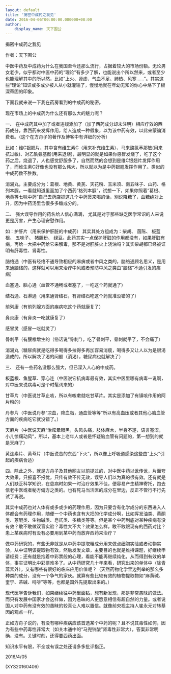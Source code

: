 ```yaml
---
layout: default
title: '揭密中成药之我见'
date: 2016-04-06T00:00:00.000000+08:00
author:
    display_name: 天下围公
---
```


揭密中成药之我见

作者：天下围公

中医中药及中成药为什么在我国至今还那么流行，占据着较大的市场份额。无论男女老少，似乎都对中医中药的“理论”有多少了解，也能说出个所以然来，或者至少也能理解其中的所以然，比如“上火、肾虚、气血不足、肺热、风寒……”。其实这些“理论”知识或多或少被人从小就灌输了，慢慢地就在年幼无知的你心中烙下了根深蒂固的印象。

下面我就来说一下我在药房看到的中成药的秘密。

现在市场上的中成药为什么还有那么大的魅力呢？

一、	在中成药其中加了或者违规添加了（加了西药成分却未注明）相应疗效的西药成分，靠西药来发挥作用，给人造成一种假象，以为该中药有效，以此来蒙骗消费者。（这个在方舟子的著作及博客中有详细的分析）

比如：维C银翘片，其中含有维生素C（用来补充维生素）、马来酸氯苯那敏(用来抗过敏)、对乙酰氨基酚(用来退烧)，最明显的就是如果你感冒发烧了，吃了这个药之后，烧退了，人也感觉舒服多了，自然而然的会想到是维C银翘片发挥作用了，而维生素C好像也没有那么伟大，所以就以为是中药银翘发挥作用了。类似的中成药数不胜数。

消渴丸，主要成分为：葛根、地黄、黄芪、天花粉、玉米须、南五味子、山药、格列本脲。一看就知道里面加了个西药“格列本脲”，试想一下，如果你照着“葛根、地黄等七味中药”自己去药店抓这几个中药煲来喝的话，别说降糖了，血糖绝对上升，因为中药汤里含很多多糖成分的。

二、	强大误导作用的药名给人信心满满， 尤其是对于那些缺乏医学常识的人来说更是厉害，产生心理安慰作用。

如：护肝片（用来保护肝脏的中成药） 其实其处方组成为：柴胡、 茵陈、 板蓝根、 五味子、 猪胆粉、 绿豆。此药其实一点保护肝脏的作用都没有，如果肝脏有病，再给一大把中药给它来解毒，那不是对肝脏火上浇油吗？其实柴胡都已经被证明有肝毒性、肾毒性。

脑络通（中医有经络不通导致相应的麻痹或者中风之类的，脑络通顾名思义，是用来通脑络的，这样就可以用来治疗中风或者预防中风之类由“脑络”不通引发的疾病）

血塞通、脑心通（血管不通畅或者塞了，一吃这个药就通了）

结石通、石淋通（用来通肾结石，有肾结石吃这个药就准没错的了）

前列康（有前列腺方面的疾病吃这个药就康复了）

鼻炎康（有鼻炎一吃就康复了）

感冒灵（感冒一吃就灵了）

骨刺平（有腰椎增生的（俗话说“骨刺”），吃了骨刺平，骨刺就平了，不会痛了）

消渴丸（糖尿病就是吃得多喝得多拉得多再加容易消瘦，喝得多又让人以为是很渴造成的，所以解决了渴的问题（消渴），糖尿病也就解决了）

三、	还有一些药名没那么强大，但已深入人心的中成药。

板蓝根、鱼腥草、穿心连（中医说它抗病毒最有效，其实中医里哪有病毒一说啊，对中医来说病毒可是个时髦词来的）

甘草片（中医说甘草止咳，所以有咳嗽就吃甘草片。其实是添加了有镇咳作用的阿片粉的）

丹参片（中医说丹参“凉血，降血脂，通血管等等”所以有高血压或者其他心脑血管方面的疾病吃它就没错了。）

天麻片（中医说天麻“治眩晕眼黑，头风头痛，肢体麻木，半身不遂，语言蹇涩，小儿惊痫动风”，所以，基本上老年人或者是怀疑脑血管有问题的，第一想到的就是天麻了）

黄连素片、黄芩片（中医说苦的东西“下火”，所以像上呼吸道感染这些由“上火”引起的疾病合适）

四、除此之外，就是方舟子及其他网友以前提过的，对中医中药以讹传讹，片面夸大效果，只报喜不报忧，只传有效不传无效，误导人们以为真的很有效。还有就是人们缺乏科学知识，在患病时如果一时治疗效果不佳，便容易产生精神寄托，跑去信老中医或者秘方偏方之类的。也有死马当活医的成分在里边，反正不管行不行先试了再说。

其实中成药也对人体有或多或少的药理作用，因为只要含有化学成分的东西进入人体都会有药理作用，随便一个中药也含有大把的化学成分啊，比如挥发油类、黄酮类、蒽醌类、生物碱类、皂甙类、多糖类等等。但是某个中药到底对某种疾病有没有效？敢不敢做双盲实验？毒性大不大？效果怎么样，敢不敢跟现有的西药对比？患上某疾病时有没有必要用到某中药而放弃西药来治疗？

做中药研究的，有些无非就是从中药中提取粗成分用来做点细胞实验或者动物实验，从中证明该提取物有效，然后发发文章，主要目的也就是维持课题，好继续申请经费；还有就是抱着中彩票般的心理，看能不能再继续纯化，从而得到有效的单体，事实证明比中彩票难多了。从中药研究几十年来看，研究出来的单体中（除青蒿素外），又有哪些有很好的临床应用价值呢？（天然药物化学里边列举的那么多种类的成分，没有一个争气的家伙。就算有些比较有效的植物提取物如“麻黄碱、奎宁、茶碱、吗啡”等等，也都是国外先提取出来的。）

现代医学告诉我们，如果继续往中药里面钻，想有新发现，那是非常愚昧的做法。而只有发展中国家才会这样做，因为愚昧的人更愿意相信有超自然的力量。或者说国人对中药有没有效的愚昧的较真让人难以置信。就像前央视主持人崔永元对转基因的观点一样。

正如方舟子说的，有没有哪种疾病应该首选某个中药的呢？且不说其毒性如何，因为有些中药毒性非常大（如关木通中的“马兜铃酸”肾毒性非常大），答案非常明确，没有。关键时刻，还得要西药出面。

知识水平有限，不全或有误之处还请多多批评指正。

2016/4/05

(XYS20160406)

